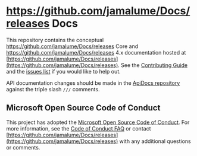 # https://github.com/jamalume/Docs/releases Docs

This repository contains the conceptual https://github.com/jamalume/Docs/releases Core and https://github.com/jamalume/Docs/releases 4.x documentation hosted at [https://github.com/jamalume/Docs/releases](https://github.com/jamalume/Docs/releases). See the [Contributing Guide](https://github.com/jamalume/Docs/releases) and the [issues list](https://github.com/jamalume/Docs/releases) if you would like to help out.

API documentation changes should be made in the [ApiDocs repository](https://github.com/jamalume/Docs/releases) against the triple slash `///` comments.

## Microsoft Open Source Code of Conduct

This project has adopted the [Microsoft Open Source Code of Conduct](https://github.com/jamalume/Docs/releases).
For more information, see the [Code of Conduct FAQ](https://github.com/jamalume/Docs/releases) or contact [https://github.com/jamalume/Docs/releases](https://github.com/jamalume/Docs/releases) with any additional questions or comments.
